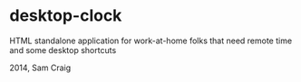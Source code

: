 desktop-clock
============

HTML standalone application for work-at-home folks that need remote time and some desktop shortcuts

2014, Sam Craig